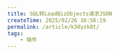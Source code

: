```yaml
---
title: SQL转LoadBizObjects请求JSON
createTime: 2025/02/26 16:56:19
permalink: /article/k30yzk8t/
tags:
    - 插件
---
```


<sql2api/>
